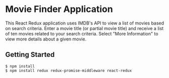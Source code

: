 # Movie Finder Application

This React Redux application uses IMDB's API to view a list of movies based on search criteria. Enter a movie title (or partial movie title) and receive a list of ten movies related to your search criteria. Select "More Information" to view more details about a given movie.

## Getting Started

```
$ npm install
$ npm install redux redux-promise-middleware react-redux
```
